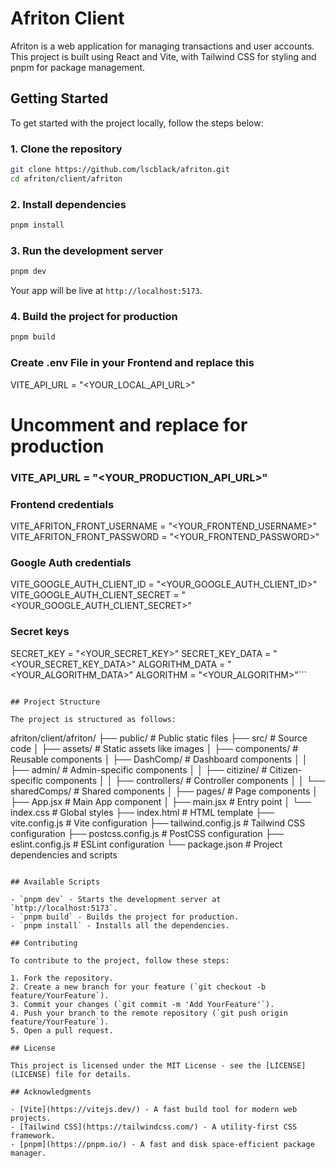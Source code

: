 # Afriton Client

Afriton is a web application for managing transactions and user accounts. This project is built using React and Vite, with Tailwind CSS for styling and pnpm for package management.

## Getting Started

To get started with the project locally, follow the steps below:

### 1. Clone the repository

```bash
git clone https://github.com/lscblack/afriton.git
cd afriton/client/afriton
```

### 2. Install dependencies

```bash
pnpm install
```

### 3. Run the development server

```bash
pnpm dev
```

Your app will be live at `http://localhost:5173`.

### 4. Build the project for production

```bash
pnpm build
```
### Create .env File in your Frontend and replace this
VITE_API_URL = "<YOUR_LOCAL_API_URL>"

# Uncomment and replace for production
### VITE_API_URL = "<YOUR_PRODUCTION_API_URL>"

### Frontend credentials
VITE_AFRITON_FRONT_USERNAME = "<YOUR_FRONTEND_USERNAME>"
VITE_AFRITON_FRONT_PASSWORD = "<YOUR_FRONTEND_PASSWORD>"

### Google Auth credentials
VITE_GOOGLE_AUTH_CLIENT_ID = "<YOUR_GOOGLE_AUTH_CLIENT_ID>"
VITE_GOOGLE_AUTH_CLIENT_SECRET = "<YOUR_GOOGLE_AUTH_CLIENT_SECRET>"

### Secret keys
SECRET_KEY = "<YOUR_SECRET_KEY>"
SECRET_KEY_DATA = "<YOUR_SECRET_KEY_DATA>"
ALGORITHM_DATA = "<YOUR_ALGORITHM_DATA>"
ALGORITHM = "<YOUR_ALGORITHM>"```
```

## Project Structure

The project is structured as follows:

```
afriton/client/afriton/
├── public/                # Public static files
├── src/                   # Source code
│   ├── assets/            # Static assets like images
│   ├── components/        # Reusable components
│   ├── DashComp/          # Dashboard components
│   │   ├── admin/         # Admin-specific components
│   │   ├── citizine/      # Citizen-specific components
│   │   ├── controllers/   # Controller components
│   │   └── sharedComps/   # Shared components
│   ├── pages/             # Page components
│   ├── App.jsx            # Main App component
│   ├── main.jsx           # Entry point
│   └── index.css          # Global styles
├── index.html             # HTML template
├── vite.config.js         # Vite configuration
├── tailwind.config.js     # Tailwind CSS configuration
├── postcss.config.js      # PostCSS configuration
├── eslint.config.js       # ESLint configuration
└── package.json           # Project dependencies and scripts
```

## Available Scripts

- `pnpm dev` - Starts the development server at `http://localhost:5173`.
- `pnpm build` - Builds the project for production.
- `pnpm install` - Installs all the dependencies.

## Contributing

To contribute to the project, follow these steps:

1. Fork the repository.
2. Create a new branch for your feature (`git checkout -b feature/YourFeature`).
3. Commit your changes (`git commit -m 'Add YourFeature'`).
4. Push your branch to the remote repository (`git push origin feature/YourFeature`).
5. Open a pull request.

## License

This project is licensed under the MIT License - see the [LICENSE](LICENSE) file for details.

## Acknowledgments

- [Vite](https://vitejs.dev/) - A fast build tool for modern web projects.
- [Tailwind CSS](https://tailwindcss.com/) - A utility-first CSS framework.
- [pnpm](https://pnpm.io/) - A fast and disk space-efficient package manager.
